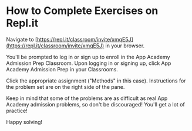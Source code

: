 # How to Complete Exercises on Repl.it

Navigate to
[https://repl.it/classroom/invite/xmqE5J](https://repl.it/classroom/invite/xmqE5J)
in your browser.

You'll be prompted to log in or sign up to enroll in the App Academy Admission
Prep Classroom. Upon logging in or signing up, click App Academy Admission Prep
in your Classrooms.

Click the appropriate assignment ("Methods" in this case). Instructions for the
problem set are on the right side of the pane.

Keep in mind that some of the problems are as difficult as real App Academy
admission problems, so don't be discouraged! You'll get a lot of practice!

Happy solving!
